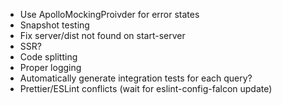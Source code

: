 - Use ApolloMockingProivder for error states
- Snapshot testing
- Fix server/dist not found on start-server
- SSR?
- Code splitting
- Proper logging
- Automatically generate integration tests for each query?
- Prettier/ESLint conflicts (wait for eslint-config-falcon update)
